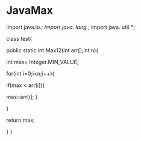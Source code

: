 # JavaMax

import java.io.*;
import java. lang.*;
import java. util.*;

class test{

public static int Max12(int arr[],int n){

   int max= Integer.MIN_VALUE;

   for(int i=0;i<n;i++){

   if(max < arr[i]){

   max=arr[i];
   }
   
   }

   return max;
   
}
}

